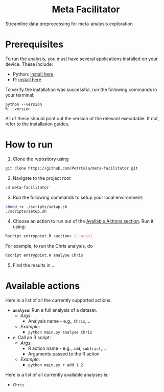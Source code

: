 <div align="center">
    <h1>
        Meta Facilitator
    </h1>
</div>

Streamline data preprocessing for meta-analysis exploration

<!-- ### Table of Contents -->

# Prerequisites

To run the analysis, you must have several applications installed on your device. These include:

- Python: [install here](https://www.python.org/downloads/)
- R: [install here](https://cran.r-project.org)

To verify the installation was successful, run the following commands in your terminal:

```
python --version
R --version
```

All of these should print out the version of the relevant executable. If not, refer to the installation guides.

# How to run

1. Clone the repository using

```bash
git clone https://github.com/PetrCala/meta-facilitator.git
```

2. Navigate to the project root

```bash
cd meta-facilitator
```

3. Run the following commands to setup your local environment:

```bash
chmod +x ./scripts/setup.sh
./scripts/setup.sh
```

4. Choose an action to run out of the [Available Actions section](#available-actions). Run it using:

```bash
Rscript entrypoint.R <action> [--args]
```

For example, to run the Chris analysis, do

```bash
Rscript entrypoint.R analyse Chris
```

5. Find the results in ...

# Available actions

Here is a list of all the currently supported actions:

- **`analyse`**: Run a full analysis of a dataset.
  - _Args_:
    - Analysis name - e.g., `Chris`,...
  - _Example_:
    - `python main.py analyse Chris`
- **`r`**: Call an R script:
  - _Args_:
    - R action name - e.g., `add`, `subtract`,...
    - Arguments passed to the R action
  - _Example_:
    - `python main.py r add 1 2`

Here is a list of all currently available analyses is:

- `Chris`
